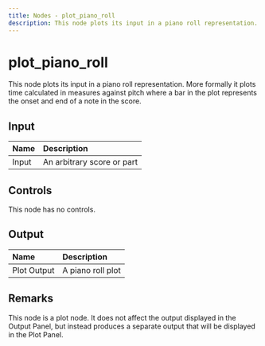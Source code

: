 ```yaml
---
title: Nodes - plot_piano_roll
description: This node plots its input in a piano roll representation. More formally it plots time calculated in measures against pitch where a bar in the plot represents the onset and end of a note in the score. 
---
```


# plot_piano_roll

This node plots its input in a piano roll representation. More formally it plots time calculated in measures against pitch where a bar in the plot represents the onset and end of a note in the score. 

## Input

| Name | Description |
|:---|:---|
| Input | An arbitrary score or part |

## Controls

This node has no controls.


## Output

| Name | Description |
|:---|:---|
| Plot Output | A piano roll plot |

## Remarks

This node is a plot node. It does not affect the output displayed in the <nuxt-link to="/docs/editor/output-panel">Output Panel</nuxt-link>, but instead produces a separate output that will be displayed in the <nuxt-link to="/docs/editor/plot-panel">Plot Panel</nuxt-link>.

